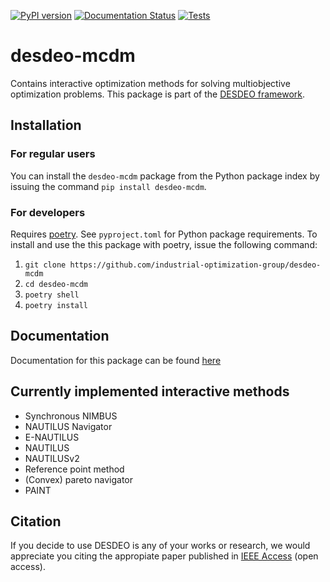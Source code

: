 [![PyPI version](https://badge.fury.io/py/desdeo-mcdm.svg)](https://badge.fury.io/py/desdeo-mcdm)
[![Documentation Status](https://readthedocs.org/projects/desdeo-mcdm/badge/?version=latest)](https://desdeo-mcdm.readthedocs.io/en/latest/?badge=latest)
[![Tests](https://github.com/Sepuliini/desdeo-mcdm/actions/workflows/automate-DESDEO-mcdm.yml/badge.svg)](https://github.com/Sepuliini/desdeo-mcdm/actions/workflows/automate-DESDEO-mcdm.yml)

# desdeo-mcdm

Contains interactive optimization methods for solving multiobjective optimization problems. This package is part of
the [DESDEO framework](https://github.com/industrial-optimization-group/DESDEO).

## Installation

### For regular users
You can install the `desdeo-mcdm` package from the Python package index by issuing the command `pip install desdeo-mcdm`.

### For developers
Requires [poetry](https://python-poetry.org/). See `pyproject.toml` for Python package requirements. To install and use the this package with poetry, issue the following command:

1. `git clone https://github.com/industrial-optimization-group/desdeo-mcdm`
2. `cd desdeo-mcdm`
3. `poetry shell`
4. `poetry install`

## Documentation

Documentation for this package can be found [here](https://desdeo-mcdm.readthedocs.io/en/latest/)

## Currently implemented interactive methods

- Synchronous NIMBUS
- NAUTILUS Navigator
- E-NAUTILUS
- NAUTILUS
- NAUTILUSv2
- Reference point method
- (Convex) pareto navigator
- PAINT

## Citation

If you decide to use DESDEO is any of your works or research, we would appreciate you citing the appropiate paper published in [IEEE Access](https://doi.org/10.1109/ACCESS.2021.3123825) (open access).
